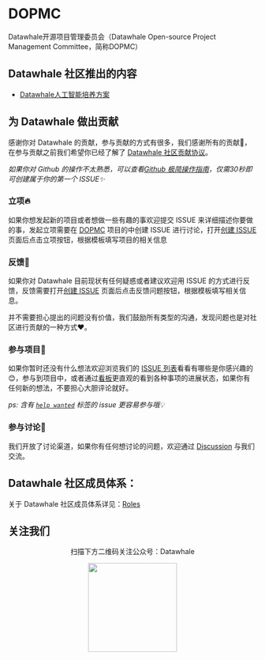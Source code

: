 # DOPMC
Datawhale开源项目管理委员会（Datawhale Open-source Project Management Committee，简称DOPMC）

## Datawhale 社区推出的内容
- [Datawhale人工智能培养方案](https://datawhale.feishu.cn/docs/doccn0AOicI3LJ8RwhY0cuDPSOc)

## 为 Datawhale 做出贡献
感谢你对 Datawhale 的贡献，参与贡献的方式有很多，我们感谢所有的贡献💖，在参与贡献之前我们希望你已经了解了 [Datawhale 社区贡献协议](./CONTRIBUTING.md)。

*如果你对 Github 的操作不太熟悉，可以查看[Github 极简操作指南](./GITHUB.md)，仅需30秒即可创建属于你的第一个 ISSUE✨*
### 立项🔥
如果你想发起新的项目或者想做一些有趣的事欢迎提交 ISSUE 来详细描述你要做的事，发起立项需要在 [DOPMC](https://github.com/datawhalechina/DOPMC) 项目的中创建 ISSUE 进行讨论，打开[创建 ISSUE](https://github.com/datawhalechina/DOPMC/issues/new/choose) 页面后点击立项按钮，根据模板填写项目的相关信息
### 反馈🐛
如果你对 Datawhale 目前现状有任何疑惑或者建议欢迎用 ISSUE 的方式进行反馈，反馈需要打开[创建 ISSUE](https://github.com/datawhalechina/DOPMC/issues/new/choose) 页面后点击反馈问题按钮，根据模板填写相关信息。

并不需要担心提出的问题没有价值，我们鼓励所有类型的沟通，发现问题也是对社区进行贡献的一种方式❤️。
### 参与项目💓
如果你暂时还没有什么想法欢迎浏览我们的 [ISSUE 列表](https://github.com/datawhalechina/DOPMC/issues)看看有哪些是你感兴趣的😊，参与到项目中，或者通过[看板](https://github.com/datawhalechina/DOPMC/projects/1?fullscreen=true)更直观的看到各种事项的进展状态，如果你有任何新的想法，不要担心大胆评论就好。

*ps: 含有 [`help wanted`](https://github.com/datawhalechina/DOPMC/issues?q=is%3Aissue+is%3Aopen+label%3A%22help+wanted%22) 标签的 issue 更容易参与哦💡*

### 参与讨论💬
我们开放了讨论渠道，如果你有任何想讨论的问题，欢迎通过 [Discussion](https://github.com/datawhalechina/DOPMC/discussions) 与我们交流。

## Datawhale 社区成员体系：
关于 Datawhale 社区成员体系详见：[Roles](./ROLES.md)

## 关注我们
<div align=center>
<p>扫描下方二维码关注公众号：Datawhale</p>
<img src="https://raw.githubusercontent.com/datawhalechina/pumpkin-book/master/res/qrcode.jpeg" width = "180" height = "180">
</div>
